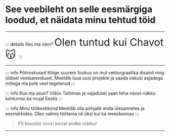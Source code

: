 # See veebileht on selle eesmärgiga loodud, et näidata minu tehtud töid
---



::: details Kes ma olen?
<font size="6"> 
 Olen tuntud kui Chavot😽
 </font> 
:::

---




::: info Põhioskused
Kõige suurem fookus on mul vektorgraafika disainil ning üldisel veebiarendusel. Meeldib luua uusi projekte ja saada oskusi asjadega millega ma pole veel tegelenud
:::

::: info Kus ma asun?
Viibin Tallinnas ja vajadusel saan teha näost-näkku kohtumisi ka mujal Eestis
:::

::: info Minu töökeskkond
Meeldib olla põhjalik enda ülesannetes ja eesmärkides. Olen valmis töötama nii üksi kui ka meeskonnas
:::





> PS koostöö soovi korral andke märku! 
---